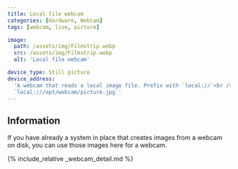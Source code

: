 ```yaml
---
title: Local file webcam
categories: [Hardware, Webcam]
tags: [webcam, live, picture]

image:
  path: /assets/img/Filmstrip.webp
  src: /assets/img/Filmstrip.webp
  alt: 'Local file webcam'

device_type: Still picture
device_address:
  'A webcam that reads a local image file. Prefix with `local://`<br />Ex:
  `local:///opt/webcam/picture.jpg`'
---
```


## Information

If you have already a system in place that creates images from a webcam on disk,
you can use those images here for a webcam.

{% include_relative _webcam_detail.md %}
